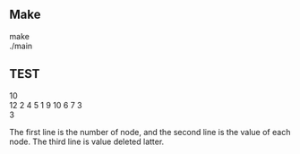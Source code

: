 ## Make

make  
./main

## TEST

10  
12 2 4 5 1 9 10 6 7 3  
3

The first line is the number of node, and the second line is the value of each node.
The third line is value deleted latter.
